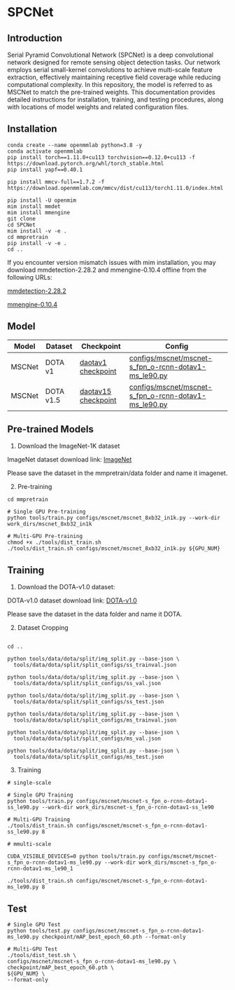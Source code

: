 # SPCNet

## Introduction

Serial Pyramid Convolutional Network (SPCNet) is a deep convolutional network designed for remote sensing object detection tasks. Our network employs serial small-kernel convolutions to achieve multi-scale feature extraction, effectively maintaining receptive field coverage while reducing computational complexity. In this repository, the model is referred to as MSCNet to match the pre-trained weights. This documentation provides detailed instructions for installation, training, and testing procedures, along with locations of model weights and related configuration files.

## Installation

```
conda create --name openmmlab python=3.8 -y
conda activate openmmlab
pip install torch==1.11.0+cu113 torchvision==0.12.0+cu113 -f https://download.pytorch.org/whl/torch_stable.html
pip install yapf==0.40.1

pip install mmcv-full==1.7.2 -f https://download.openmmlab.com/mmcv/dist/cu113/torch1.11.0/index.html

pip install -U openmim
mim install mmdet
mim install mmengine
git clone 
cd SPCNet
mim install -v -e .
cd mmpretrain
pip install -v -e .
cd ..
```

If you encounter version mismatch issues with mim installation, you may download mmdetection-2.28.2 and mmengine-0.10.4 offline from the following URLs:

[mmdetection-2.28.2](https://github.com/open-mmlab/mmdetection/releases/tag/v2.28.2)

[mmengine-0.10.4](https://github.com/open-mmlab/mmengine/releases/tag/v0.10.4)

## Model

| Model | Dataset | Checkpoint | Config |
|-----------|-----------|-----------|-----------|
| MSCNet    | DOTA v1  | [daotav1 checkpoint]( https://pan.baidu.com/s/1yxVU83ZGqz6LRRUXa8ASZw?pwd=na3f)   | [configs/mscnet/mscnet-s_fpn_o-rcnn-dotav1-ms_le90.py](configs/mscnet/mscnet-s_fpn_o-rcnn-dotav1-ss_le90.py)    |
| MSCNet    | DOTA v1.5  | [daotav15 checkpoint]( https://pan.baidu.com/s/1yxVU83ZGqz6LRRUXa8ASZw?pwd=na3f)   | [configs/mscnet/mscnet-s_fpn_o-rcnn-dotav1-ms_le90.py](configs/mscnet/mscnet-s_fpn_o-rcnn-dotav1-ss_le90.py)    |

## Pre-trained Models

1. Download the ImageNet-1K dataset

ImageNet dataset download link: [ImageNet](https://image-net.org/download.php)

Please save the dataset in the mmpretrain/data folder and name it imagenet.

2. Pre-training

```
cd mmpretrain

# Single GPU Pre-training
python tools/train.py configs/mscnet/mscnet_8xb32_in1k.py --work-dir work_dirs/mscnet_8xb32_in1k

# Multi-GPU Pre-training
chmod +x ./tools/dist_train.sh
./tools/dist_train.sh configs/mscnet/mscnet_8xb32_in1k.py ${GPU_NUM}
```

## Training

1. Download the DOTA-v1.0 dataset:

DOTA-v1.0 dataset download link: [DOTA-v1.0](https://captain-whu.github.io/DOTA/dataset.html)

Please save the dataset in the data folder and name it DOTA.

2. Dataset Cropping

```

cd ..

python tools/data/dota/split/img_split.py --base-json \
  tools/data/dota/split/split_configs/ss_trainval.json

python tools/data/dota/split/img_split.py --base-json \
  tools/data/dota/split/split_configs/ss_val.json

python tools/data/dota/split/img_split.py --base-json \
  tools/data/dota/split/split_configs/ss_test.json

python tools/data/dota/split/img_split.py --base-json \
  tools/data/dota/split/split_configs/ms_trainval.json

python tools/data/dota/split/img_split.py --base-json \
  tools/data/dota/split/split_configs/ms_val.json

python tools/data/dota/split/img_split.py --base-json \
  tools/data/dota/split/split_configs/ms_test.json
```

3. Training

```
# single-scale

# Single GPU Training
python tools/train.py configs/mscnet/mscnet-s_fpn_o-rcnn-dotav1-ss_le90.py --work-dir work_dirs/mscnet-s_fpn_o-rcnn-dotav1-ss_le90

# Multi-GPU Training
./tools/dist_train.sh configs/mscnet/mscnet-s_fpn_o-rcnn-dotav1-ss_le90.py 8

# mmulti-scale

CUDA_VISIBLE_DEVICES=0 python tools/train.py configs/mscnet/mscnet-s_fpn_o-rcnn-dotav1-ms_le90.py --work-dir work_dirs/mscnet-s_fpn_o-rcnn-dotav1-ms_le90_1

./tools/dist_train.sh configs/mscnet/mscnet-s_fpn_o-rcnn-dotav1-ms_le90.py 8
```

## Test

```
# Single GPU Test
python tools/test.py configs/mscnet/mscnet-s_fpn_o-rcnn-dotav1-ms_le90.py checkpoint/mAP_best_epoch_60.pth --format-only

# Multi-GPU Test
./tools/dist_test.sh \
configs/mscnet/mscnet-s_fpn_o-rcnn-dotav1-ms_le90.py \
checkpoint/mAP_best_epoch_60.pth \
${GPU_NUM} \
--format-only
```
